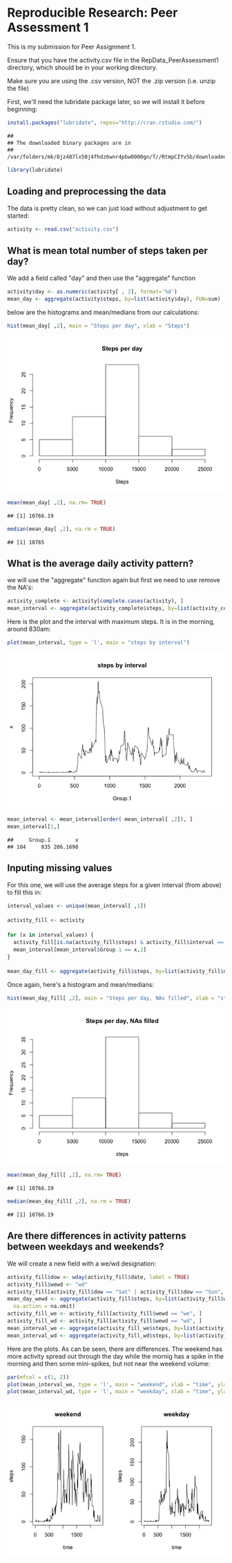# Reproducible Research: Peer Assessment 1

This is my submission for Peer Assignment 1.

Ensure that you have the activity.csv file in the RepData_PeerAssessment1 directory,
which should be in your working directory.

Make sure you are using the .csv version, NOT the .zip version (i.e. unzip the file)

First, we'll  need the lubridate package later, so we will install it before beginning:

```r
install.packages("lubridate", repos="http://cran.rstudio.com/")
```

```
## 
## The downloaded binary packages are in
## 	/var/folders/mk/8jz407lx50j4fhdz6wnr4pbw0000gn/T//RtmpCIYv5b/downloaded_packages
```

```r
library(lubridate)
```

## Loading and preprocessing the data
The data is pretty clean, so we can just load without adjustment to get started:

```r
activity <- read.csv("activity.csv")
```

## What is mean total number of steps taken per day?
We add a field called "day" and then use the "aggregate" function

```r
activity$day <- as.numeric(activity[ , 2], format='%d')
mean_day <- aggregate(activity$steps, by=list(activity$day), FUN=sum)
```

below are the histograms and mean/medians from our calculations:

```r
hist(mean_day[ ,2], main = "Steps per day", xlab = "Steps")
```

![](PA1_template_files/figure-html/unnamed-chunk-4-1.png) 

```r
mean(mean_day[ ,2], na.rm= TRUE)
```

```
## [1] 10766.19
```

```r
median(mean_day[ ,2], na.rm = TRUE)
```

```
## [1] 10765
```

## What is the average daily activity pattern?
we will use the "aggregate" function again but first we need to use remove the NA's:

```r
activity_complete <- activity[complete.cases(activity), ]
mean_interval <- aggregate(activity_complete$steps, by=list(activity_complete$interval), FUN=mean, na.action=na.omit)
```

Here is the plot and the interval with maximum steps.  It is in the morning, around 830am:

```r
plot(mean_interval, type = 'l', main = "steps by interval")
```

![](PA1_template_files/figure-html/unnamed-chunk-6-1.png) 

```r
mean_interval <- mean_interval[order(-mean_interval[ ,2]), ]
mean_interval[1,]
```

```
##     Group.1        x
## 104     835 206.1698
```

## Inputing missing values
For this one, we will use the average steps for a given interval (from above) to fill this in:

```r
interval_values <- unique(mean_interval[ ,1])

activity_fill <- activity

for (x in interval_values) {
  activity_fill[is.na(activity_fill$steps) & activity_fill$interval == x, 1] <-
  mean_interval[mean_interval$Group.1 == x,2]
}

mean_day_fill <- aggregate(activity_fill$steps, by=list(activity_fill$day), FUN=sum)
```

Once again, here's a histogram and mean/medians:

```r
hist(mean_day_fill[ ,2], main = "Steps per day, NAs filled", xlab = "steps")
```

![](PA1_template_files/figure-html/unnamed-chunk-8-1.png) 

```r
mean(mean_day_fill[ ,2], na.rm= TRUE)
```

```
## [1] 10766.19
```

```r
median(mean_day_fill[ ,2], na.rm = TRUE)
```

```
## [1] 10766.19
```

## Are there differences in activity patterns between weekdays and weekends?
We will create a new field with a we/wd designation:

```r
activity_fill$dow <- wday(activity_fill$date, label = TRUE)
activity_fill$wewd <- "wd"
activity_fill[activity_fill$dow == "Sat" | activity_fill$dow == "Sun", 6] <- "we"
mean_day_wewd <- aggregate(activity_fill$steps, by=list(activity_fill$wewd), FUN=mean,
  na.action = na.omit)
activity_fill_we <- activity_fill[activity_fill$wewd == "we", ]
activity_fill_wd <- activity_fill[activity_fill$wewd == "wd", ]
mean_interval_we <- aggregate(activity_fill_we$steps, by=list(activity_fill_we$interval), FUN=mean, na.action=na.omit)
mean_interval_wd <- aggregate(activity_fill_wd$steps, by=list(activity_fill_wd$interval), FUN=mean, na.action=na.omit)
```

Here are the plots.  As can be seen, there are differences.  The weekend has more activity spread out through the day while the mornig has a spike in the morning and then some mini-spikes, but not near the weekend volume:

```r
par(mfcol = c(1, 2))
plot(mean_interval_we, type = 'l', main = "weekend", xlab = "time", ylab= "steps")
plot(mean_interval_wd, type = 'l', main = "weekday", xlab = "time", ylab= "steps")
```

![](PA1_template_files/figure-html/unnamed-chunk-10-1.png) 

